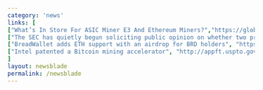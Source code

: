 ```yaml
---
category: 'news'
links: [
["What’s In Store For ASIC Miner E3 And Ethereum Miners?","https://globalcoinreport.com/whats-in-store-for-asic-miner-e3-and-ethereum-miners/"],
["The SEC has quietly begun soliciting public opinion on whether two proposed Bitcoin Futures ETFs should be listed on NYSE Arca.", "http://time.com/money/5227160/this-is-the-clearest-sign-yet-that-the-bitcoin-bubble-may-have-burst/"],
["BreadWallet adds ETH support with an airdrop for BRD holders", "https://breadapp.com/blog/bread-rewards-waterfall/"],
["Intel patented a Bitcoin mining accelerator", "http://appft.uspto.gov/netacgi/nph-Parser?Sect1=PTO2&Sect2=HITOFF&u=%2Fnetahtml%2FPTO%2Fsearch-adv.html&r=1&p=1&f=G&l=50&d=PG01&S1=20180089642.PGNR.&OS=dn%2F20180089642&RS=DN%2F20180089642"]
]
layout: newsblade
permalink: /newsblade
---
```

